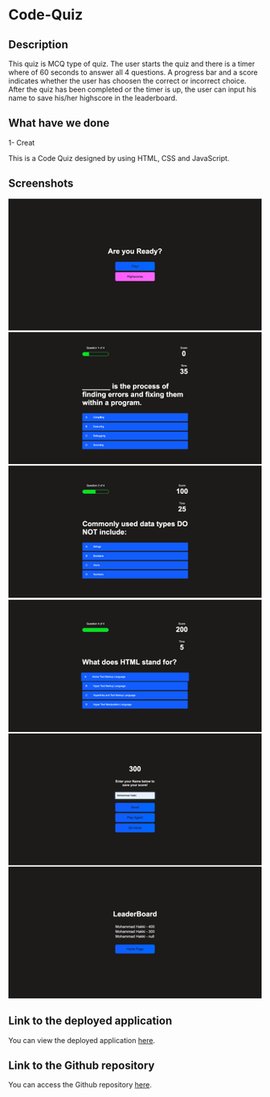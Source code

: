 # Code-Quiz

## Description

This quiz is MCQ type of quiz. The user starts the quiz and there is a timer where of 60 seconds to answer all 4 questions. A progress bar and a score indicates whether the user has choosen the correct or incorrect choice. After the quiz has been completed or the timer is up, the user can input his name to save his/her highscore in the leaderboard.

## What have we done

1- Creat

This is a Code Quiz designed by using HTML, CSS and JavaScript.

## Screenshots

![Getting Started](./assets/images/ss1.png)
![Getting Started](./assets/images/ss2.png)
![Getting Started](./assets/images/ss3.png)
![Getting Started](./assets/images/ss4.png)
![Getting Started](./assets/images/ss5.png)
![Getting Started](./assets/images/ss6.png)

## Link to the deployed application

You can view the deployed application [here](https://hakki1810.github.io/Hakki-CodeQuiz/).

## Link to the Github repository

You can access the Github repository [here](https://github.com/Hakki1810/Hakki-CodeQuiz).
